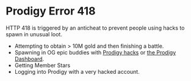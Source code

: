 # Prodigy Error 418
HTTP 418 is triggered by an anticheat to prevent people using hacks to spawn in unusual loot.
- Attempting to obtain > 10M gold and then finishing a battle.
- Spawning in OG epic buddies with [Prodigy hacks](https://github.com/ProdigyPNP/ProdigyMathGameHacking) or [the Prodigy Dashboard](https://prodigy-dashboard.hostedposted.com/).
- Getting Member Stars
- Logging into Prodigy with a very hacked account.
